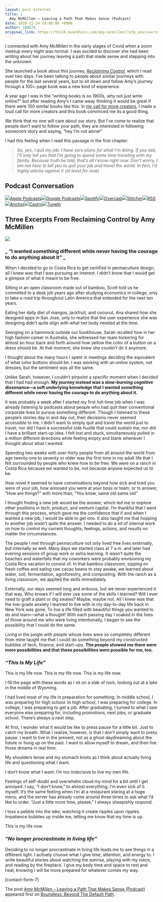 ```yaml
---
layout: post-external
title: |
  Amy McMillen – Leaving a Path That Makes Sense (Podcast)
date: 2020-12-24 20:08:00 +0000
author: 100078
original_link: https://think-boundless.com/amy-mcmillen/?utm_source=rss&utm_medium=rss&utm_campaign=amy-mcmillen
---
```


I connected with Amy McMillen in the early stages of Covid when a zoom meetup every night was normal. I was excited to discover she had been writing about her journey leaving a path that made sense and stepping into the unknown.

She launched a book about this journey, _[Reclaiming Control](https://www.amazon.com/Reclaiming-Control-Looking-Inward-Recalibrate-ebook/dp/B08DTQ9QDN/ref=sr_1_2?dchild=1&keywords=reclaiming+control&qid=1597800456&sr=8-2),_ which I read over two days. I’ve been talking to people about similar journeys with people for the last several years, but to sit down and follow Amy’s journey through a 100+ page book was a new kind of experience.

A year ago I was in the “writing books is so 1900s, why not just write online?” but after reading Amy’s I came away thinking it would be great if there were 100 similar books like this. In [my call for more creators,](https://boundless.substack.com/p/100-we-need-100x-more-creators-online) I made a loud call for more creators and this book convinced me its a good thing.

We think that no one will care about our story. But I’ve come to realize that people don’t want to follow your path, they are interested in following someone’s story and saying, “hey I’m not alone!”

I had this feeling when I read this passage in the first chapter:

> _So, yes, I quit my job. I have zero plans for what I’m doing. If you ask, I’ll only tell you that I’m going to spend some time traveling with my family. Because truth be told, that’s all I know right now. Don’t worry, I am not here to tell you to quit your job and travel the world. In fact, I’d highly advise against it (at least for now)_

## **Podcast Conversation**

[![](https://i1.wp.com/think-boundless.com/wp-content/plugins/podcast-subscribe-buttons/assets/img/icons/Apple-Podcasts.png?w=1170&ssl=1)Apple Podcasts](https://itunes.apple.com/us/podcast/boundless-the-human-side-of-work/id1328600107?mt=2&uo=4)[![](https://i0.wp.com/think-boundless.com/wp-content/plugins/podcast-subscribe-buttons/assets/img/icons/Google-Podcasts.png?w=1170&ssl=1)Google Podcasts](https://www.google.com/podcasts?feed=aHR0cHM6Ly9hbmNob3IuZm0vcy85MGQ0NDUwL3BvZGNhc3QvcnNz)[![](https://i0.wp.com/think-boundless.com/wp-content/plugins/podcast-subscribe-buttons/assets/img/icons/Spotify.png?w=1170&ssl=1)Spotify](https://open.spotify.com/show/6Jq01IaSy1pLaALq8anZeL?si=xZzvCkLZS3a6drHIaIP0Rg)[![](https://i1.wp.com/think-boundless.com/wp-content/plugins/podcast-subscribe-buttons/assets/img/icons/Overcast.png?w=1170&ssl=1)Overcast](https://overcast.fm/itunes1328600107/boundless-the-human-side-of-work)[![](https://i1.wp.com/think-boundless.com/wp-content/plugins/podcast-subscribe-buttons/assets/img/icons/Stitcher.png?w=1170&ssl=1)Stitcher](https://www.stitcher.com/podcast/paul-millerd/boundless-making-sense-of-the-future-of-work)[![](https://i1.wp.com/think-boundless.com/wp-content/plugins/podcast-subscribe-buttons/assets/img/icons/RSS.png?w=1170&ssl=1)RSS](https://anchor.fm/s/90d4450/podcast/rss)[![](https://i2.wp.com/think-boundless.com/wp-content/plugins/podcast-subscribe-buttons/assets/img/icons/Anchor.png?w=1170&ssl=1)Anchor](https://anchor.fm/boundless-reimagine-future-work)[![](https://i1.wp.com/think-boundless.com/wp-content/plugins/podcast-subscribe-buttons/assets/img/icons/Castro.png?w=1170&ssl=1)Castro](https://castro.fm/podcast/a2334490-8c50-4d34-a33a-f591b278848c)[![](https://i0.wp.com/think-boundless.com/wp-content/plugins/podcast-subscribe-buttons/assets/img/icons/TuneIn.png?w=1170&ssl=1)TuneIn](https://tunein.com/podcasts/Business--Economics-Podcasts/Boundless-The-Human-Side-Of-Work-p1156679/)

## **Three Excerpts From Reclaiming Control by Amy McMillen**

[![](https://i0.wp.com/cdn.substack.com/image/fetch/w_1456,c_limit,f_auto,q_auto:good,fl_progressive:steep/https%3A%2F%2Fbucketeer-e05bbc84-baa3-437e-9518-adb32be77984.s3.amazonaws.com%2Fpublic%2Fimages%2F57bb0b7e-5af7-4177-a405-59e4ad6935b9_907x288.png?w=1170&ssl=1)](https://i2.wp.com/cdn.substack.com/image/fetch/f_auto,q_auto:good,fl_progressive:steep/https#3A%2F%2Fbucketeer-e05bbc84-baa3-437e-9518-adb32be77984.s3.amazonaws.com%2Fpublic%2Fimages%2F57bb0b7e-5af7-4177-a405-59e4ad6935b9_907x288.png?ssl=1)

### _ **“I wanted something different while never having the courage to do anything about it”** _

When I decided to go to Costa Rica to get certified in permaculture design, all I knew was that I was pursuing an interest. I didn’t know that I would get a glimpse of what it meant to be free.

Sitting in an open classroom made out of bamboo, Scott told us he committed to a desk job years ago after studying economics in college, only to take a road trip throughout Latin America that extended for the next ten years.

Eating her daily diet of mangos, jackfruit, and coconut, Ana shared how she designed apps in San Jose, only to realize that the user experience she was designing didn’t quite align with what her body needed at the time.

Swinging on a hammock outside our bunkhouse, Sarah recalled how in her high fashion career in Australia, she witnessed her team bickering for almost an hour back and forth around how yellow the color of a button on a dress should be. At that moment, she knew she couldn’t do it anymore.

I thought about the many hours I spent in meetings deciding the equivalent of what color buttons should be. I was working with an online system, not dresses, but the sentiment was all the same.

Unlike Sarah, however, I couldn’t pinpoint a specific moment when I decided that I had had enough. **My journey instead was a slow-burning cognitive dissonance—a soft underlying knowledge that I wanted something different while never having the courage to do anything about it.**

It was probably a week after I started my first full-time job when I was already listening to podcasts about people who had quit their conventional corporate lives to pursue something different. Though I listened to these people’s stories day in and day out, their decisions never seemed accessible to me. I didn’t want to simply quit and travel the world just to travel, nor did I have a successful side hustle that could sustain me, nor did I have a brilliant start-up idea. I felt lost and stuck, simultaneously pulled in a million different directions while feeling empty and blank whenever I thought about what I wanted.

Spending two weeks with over thirty people from all around the world from age twenty-one to seventy or older was the first time in my adult life that I felt surrounded by people who knew how to be free. We were on a ranch in Costa Rica because we wanted to be, not because anyone expected us to be.

How novel it seemed to have conversations beyond how sick and tired you were of your job, how annoyed you were at your boss or team, or to answer, “How are things?” with more than, “You know, same old same old”

I thought finding a new job would be the answer, which led me to explore other positions in tech, product, and venture capital. I’m thankful that I went through this process, which gave me the confidence that if and when I wanted a new job, I would be able to get one. It also taught me that hopping to another job wasn’t quite the answer. I needed to do a lot of internal work on how to control my current thoughts, feelings, actions, and results no matter the circumstances.

The people I met through permaculture not only lived free lives externally, but internally as well. Many days we started class at 7 a.m. and later had evening sessions of group work or extra learning. It wasn’t quite the beaches and waterfalls that my coworkers were probably envisioning my Costa Rica vacation to consist of. In that bamboo classroom, sipping on fresh coffee and eating raw cacao beans to stay awake, we learned about water, soil, fermentation, agroforestry, and composting. With the ranch as a living classroom, we applied the skills immediately.

Externally, our days seemed long and arduous, but we never experienced it that way. Who knows if I will ever use some of the skills I learned? Will I ever need to graft a plant or dig swales? Maybe, maybe not. All I knew was that the low-grade anxiety I learned to live with in my day-to-day life back in New York was gone. To live a life filled with beautiful things you wanted to do and learn—what a thought! With each passing day I soaked in the lives of those around me who were living intentionally, I began to see the possibility that I could do the same.

Living in the jungle with people whose lives were so completely different from mine taught me that I could do something beyond my constructed bubbles of tech, finance, and start-ups. **The people showed me there were more possibilities and that these possibilities were possible for me, too.**

### _“This Is My Life”_

This is my life now. This is my life now. This is my life now.

I fill the page with these words as I sit on a slab of rock, looking out at a lake in the middle of Wyoming.

I had lived most of my life in preparation for something. In middle school, I was preparing for high school. In high school, I was preparing for college. In college, I was preparing to get a job. After graduating, I turned to what I saw everyone else preparing for, including promotions, next jobs, or graduate school. There’s always a next step.

At first, I wonder what it would be like to press pause for a little bit. Just to catch my breath. What I realize, however, is that I don’t simply want to press pause. I want to live in the present, not as a ghost daydreaming about the future or hung up on the past. I want to allow myself to dream, and then live those dreams in real time.

My shoulders tense and my stomach knots as I think about actually living life and questioning what I want.

I don’t know what I want. I’m too indecisive to live my own life.

Feelings of self-doubt and overwhelm cloud my mind for a bit until I get annoyed. I say, “I don’t know,” to almost everything; I’m even sick of it myself. It’s the same feeling when I’m at a restaurant staring at a huge menu, and the server has already come around three times to ask what I’d like to order. “Just a little more time, please,” I always sheepishly respond.

I toss a pebble into the lake, watching it create ripples upon ripples. Impatience bubbles up inside me, letting me know that my time is up.

This is my life now.

### _“No longer procrastinate in living life”_

Deciding to no longer procrastinate in living life leads me to see things in a different light. I actively choose what I give time, attention, and energy to. I write beautiful stories about watching the sunrise, playing with my niece, and reading by the fireplace. I give my body time and space to rest and heal, knowing I will be more prepared for whatever comes my way.

[contact-form-7]

The post [Amy McMillen – Leaving a Path That Makes Sense (Podcast)](https://think-boundless.com/amy-mcmillen/) appeared first on [Boundless: Beyond The Default Path](https://think-boundless.com).
